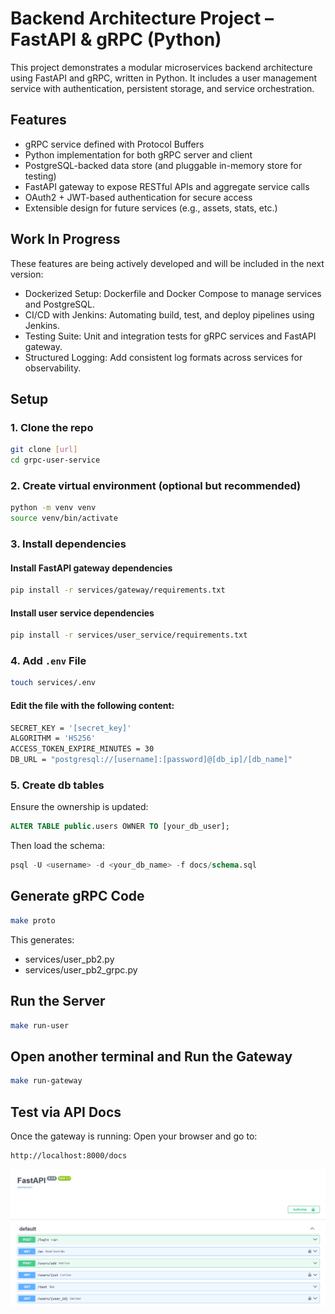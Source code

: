 # Backend Architecture Project – FastAPI & gRPC (Python)

This project demonstrates a modular microservices backend architecture using FastAPI and gRPC, written in Python. It includes a user management service with authentication, persistent storage, and service orchestration.

## Features
- gRPC service defined with Protocol Buffers
- Python implementation for both gRPC server and client
- PostgreSQL-backed data store (and pluggable in-memory store for testing)
- FastAPI gateway to expose RESTful APIs and aggregate service calls
- OAuth2 + JWT-based authentication for secure access
- Extensible design for future services (e.g., assets, stats, etc.)

## Work In Progress

These features are being actively developed and will be included in the next version:

- Dockerized Setup: Dockerfile and Docker Compose to manage services and PostgreSQL.
- CI/CD with Jenkins: Automating build, test, and deploy pipelines using Jenkins.
- Testing Suite: Unit and integration tests for gRPC services and FastAPI gateway.
- Structured Logging: Add consistent log formats across services for observability.

## Setup
### 1. Clone the repo

```bash
git clone [url]
cd grpc-user-service
```

### 2. Create virtual environment (optional but recommended)
```bash
python -m venv venv
source venv/bin/activate
```
### 3. Install dependencies
#### Install FastAPI gateway dependencies
```bash
pip install -r services/gateway/requirements.txt
```
#### Install user service dependencies
```bash
pip install -r services/user_service/requirements.txt
```
### 4. Add `.env` File
```bash
touch services/.env
```
#### Edit the file with the following content:
```bash
SECRET_KEY = '[secret_key]'
ALGORITHM = 'HS256'
ACCESS_TOKEN_EXPIRE_MINUTES = 30
DB_URL = "postgresql://[username]:[password]@[db_ip]/[db_name]"
```
### 5. Create db tables
Ensure the ownership is updated:
```sql
ALTER TABLE public.users OWNER TO [your_db_user];
```
Then load the schema:
```sql
psql -U <username> -d <your_db_name> -f docs/schema.sql
```
## Generate gRPC Code
```bash
make proto
```
This generates:
- services/user_pb2.py
- services/user_pb2_grpc.py

## Run the Server
```bash
make run-user
```

## Open another terminal and Run the Gateway
```bash
make run-gateway
```

## Test via API Docs
Once the gateway is running:
Open your browser and go to:
```bash
http://localhost:8000/docs
```
![alt text](homepage.png?raw=true "API Docs")